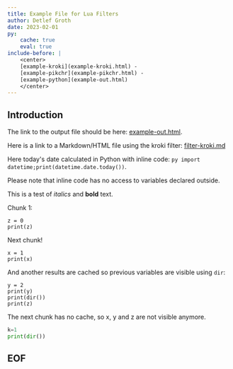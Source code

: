```yaml
---
title: Example File for Lua Filters
author: Detlef Groth
date: 2023-02-01
py:
    cache: true
    eval: true
include-before: |
    <center> 
    [example-kroki](example-kroki.html) - 
    [example-pikchr](example-pikchr.html) -
    [example-python](example-out.html)  
    </center>
---
```



## Introduction

The link to the output file should be here: [example-out.html](http://htmlpreview.github.io/?https://github.com/mittelmark/pandoc-filters/blob/master/examples/example-out.html).

Here is a link to a Markdown/HTML file using the kroki filter: [filter-kroki.md](filter-kroki.md)

Here today's date calculated in Python with inline code:  `py import datetime;print(datetime.date.today())`. 

Please note that inline code has no access to variables declared outside.

This is a test of *italics* and __bold__ text.

Chunk 1:

```{.py}
z = 0
print(z)
```

Next chunk!

```{.py}
x = 1
print(x)
```

And another results are cached so previous variables are visible using `dir`:

```{.py}
y = 2
print(y)
print(dir())
print(z)
```

The next chunk has no cache, so x, y and z are not visible anymore.

```{.py cache=false}
k=1
print(dir())
```

## EOF
